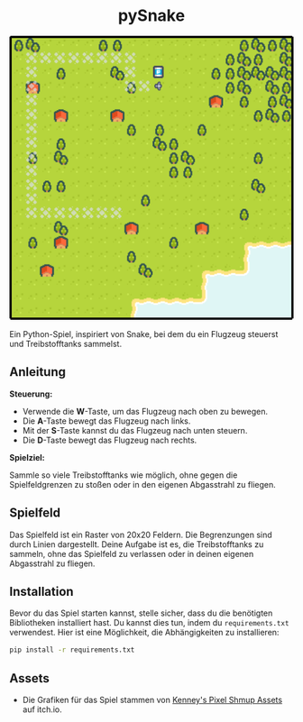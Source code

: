 <h1 align="center">pySnake</h1>

<p align="center">
  <img src="images/screenshot.png" alt="Game Screenshot">
</p>

Ein Python-Spiel, inspiriert von Snake, bei dem du ein Flugzeug steuerst und Treibstofftanks sammelst.

## Anleitung

**Steuerung:**

- Verwende die **W**-Taste, um das Flugzeug nach oben zu bewegen.
- Die **A**-Taste bewegt das Flugzeug nach links.
- Mit der **S**-Taste kannst du das Flugzeug nach unten steuern.
- Die **D**-Taste bewegt das Flugzeug nach rechts.

**Spielziel:**

Sammle so viele Treibstofftanks wie möglich, ohne gegen die Spielfeldgrenzen zu stoßen oder in den eigenen Abgasstrahl zu fliegen.

## Spielfeld

Das Spielfeld ist ein Raster von 20x20 Feldern. Die Begrenzungen sind durch Linien dargestellt. Deine Aufgabe ist es, die Treibstofftanks zu sammeln, ohne das Spielfeld zu verlassen oder in deinen eigenen Abgasstrahl zu fliegen.

## Installation

Bevor du das Spiel starten kannst, stelle sicher, dass du die benötigten Bibliotheken installiert hast. Du kannst dies tun, indem du `requirements.txt` verwendest. Hier ist eine Möglichkeit, die Abhängigkeiten zu installieren:

```bash
pip install -r requirements.txt
```

## Assets

- Die Grafiken für das Spiel stammen von [Kenney's Pixel Shmup Assets](https://kenney-assets.itch.io/pixel-shmup) auf itch.io.